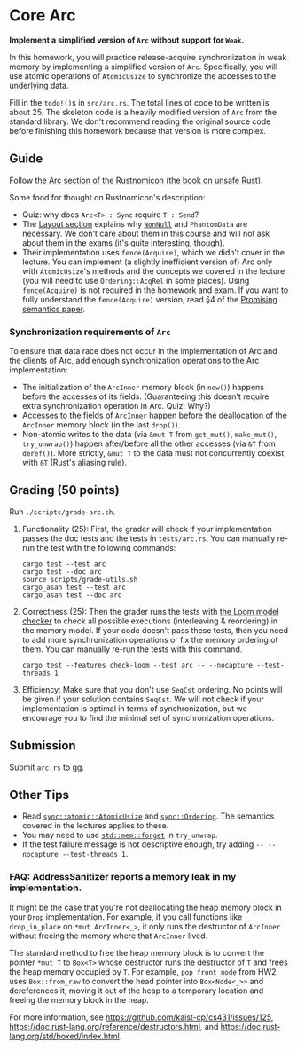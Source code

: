 # Core Arc
**Implement a simplified version of `Arc` without support for `Weak`.**

In this homework, you will practice release-acquire synchronization in weak memory
by implementing a simplified version of `Arc`.
Specifically, you will use atomic operations of `AtomicUsize`
to synchronize the accesses to the underlying data.

Fill in the `todo!()`s in `src/arc.rs`.
The total lines of code to be written is about 25.
The skeleton code is a heavily modified version of `Arc` from the standard library.
We don't recommend reading the original source code before finishing this homework
because that version is more complex.

## Guide

Follow [the Arc section of the Rustnomicon (the book on unsafe Rust)][nomicon-arc].

Some food for thought on Rustnomicon's description:
* Quiz: why does `Arc<T> : Sync` require `T : Send`?
* The [Layout section](https://doc.rust-lang.org/nomicon/arc-mutex/arc-layout.html) explains
  why [`NonNull`](https://doc.rust-lang.org/std/ptr/struct.NonNull.html) and `PhantomData` are necessary.
  We don't care about them in this course and will not ask about them in the exams
  (it's quite interesting, though).
* Their implementation uses `fence(Acquire)`, which we didn't cover in the lecture.
  You can implement (a slightly inefficient version of) Arc only with `AtomicUsize`'s methods and the concepts we covered in the lecture
  (you will need to use `Ordering::AcqRel` in some places).
  Using `fence(Acquire)` is not required in the homework and exam.
  If you want to fully understand the `fence(Acquire)` version,
  read §4 of the [Promising semantics paper](https://sf.snu.ac.kr/publications/promising.pdf).


### Synchronization requirements of `Arc`

To ensure that data race does not occur in the implementation of Arc and the clients of Arc,
add enough synchronization operations to the Arc implementation:
* The initialization of the `ArcInner` memory block (in `new()`) happens before the accesses of its fields.
  (Guaranteeing this doesn't require extra synchronization operation in Arc. Quiz: Why?)
* Accesses to the fields of `ArcInner` happen before the deallocation of the `ArcInner` memory block (in the last `drop()`).
* Non-atomic writes to the data (via `&mut T` from `get_mut()`, `make_mut()`, `try_unwrap()`) happen after/before all the other accesses (via `&T` from `deref()`).
  More strictly, `&mut T` to the data must not concurrently coexist with `&T` (Rust's aliasing rule).


## Grading (50 points)
Run `./scripts/grade-arc.sh`.

1. Functionality (25):
   First, the grader will check if
   your implementation passes the doc tests and the tests in `tests/arc.rs`.
   You can manually re-run the test with the following commands:
    ```
    cargo test --test arc
    cargo test --doc arc
    source scripts/grade-utils.sh
    cargo_asan test --test arc
    cargo_asan test --doc arc
    ```
1. Correctness (25):
   Then the grader runs the tests with
   [the Loom model checker](https://github.com/tokio-rs/loom)
   to check all possible executions (interleaving & reordering) in the memory model.
   If your code doesn't pass these tests,
   then you need to add more synchronization operations or
   fix the memory ordering of them.
   You can manually re-run the tests with this command.
    ```
    cargo test --features check-loom --test arc -- --nocapture --test-threads 1
    ```
1. Efficiency:
   Make sure that you don't use `SeqCst` ordering.
   No points will be given if your solution contains `SeqCst`.
   We will not check if your implementation is optimal in terms of synchronization,
   but we encourage you to find the minimal set of synchronization operations.


## Submission
Submit `arc.rs` to gg.


## Other Tips
* Read
  [`sync::atomic::AtomicUsize`](https://doc.rust-lang.org/std/sync/atomic/struct.AtomicUsize.html) and
  [`sync::Ordering`](https://doc.rust-lang.org/std/sync/atomic/enum.Ordering.html).
  The semantics covered in the lectures applies to these.
* You may need to use
  [`std::mem::forget`](https://doc.rust-lang.org/std/mem/fn.forget.html)
  in `try_unwrap`.
* If the test failure message is not descriptive enough,
  try adding `-- --nocapture --test-threads 1`.

### FAQ: AddressSanitizer reports a memory leak in my implementation.
It might be the case that
you're not deallocating the heap memory block in your `Drop` implementation.
For example, if you call functions like `drop_in_place` on `*mut ArcInner<_>`,
it only runs the destructor of `ArcInner`
without freeing the memory where that `ArcInner` lived.

The standard method to free the heap memory block is to convert the pointer
`*mut T` to `Box<T>` whose destructor runs the destructor of `T` and frees the
heap memory occupied by `T`.
For example, `pop_front_node` from HW2 uses `Box::from_raw` to convert the head
pointer into `Box<Node<_>>` and dereferences it,
moving it out of the heap to a temporary location and freeing the memory block in the heap.

For more information, see
<https://github.com/kaist-cp/cs431/issues/125>,
<https://doc.rust-lang.org/reference/destructors.html>, and
<https://doc.rust-lang.org/std/boxed/index.html>.


[nomicon-arc]: https://doc.rust-lang.org/nomicon/arc-mutex/arc.html
[ORC11]: https://plv.mpi-sws.org/rustbelt/rbrlx/
